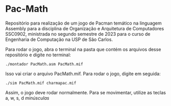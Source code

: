 # Pac-Math

Repositório para realização de um jogo de Pacman temático na linguagem Assembly para a disciplina de Organização e Arquitetura de Computadores SSC0902, ministrada no segundo semestre de 2023 para o curso de Engenharia de Computação na USP de São Carlos.

Para rodar o jogo, abra o terminal na pasta que contém os arquivos desse repositório e digite no terminal:
```
./montador PacMath.asm PacMath.mif
```
Isso vai criar o arquivo PacMath.mif. Para rodar o jogo, digite em seguida:
```
./sim PacMath.mif charmapac.mif
```
Assim, o jogo deve rodar normalmente. Para se movimentar, utilize as teclas a, w, s, d *minúsculas*
